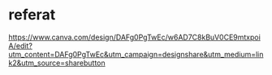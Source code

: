 # referat
https://www.canva.com/design/DAFg0PgTwEc/w6AD7C8kBuV0CE9mtxpoiA/edit?utm_content=DAFg0PgTwEc&utm_campaign=designshare&utm_medium=link2&utm_source=sharebutton
